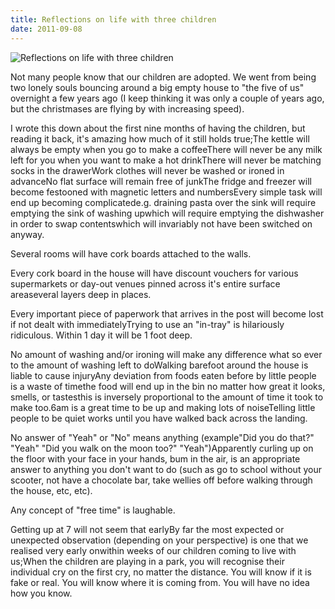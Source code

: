 ```yaml
---
title: Reflections on life with three children
date: 2011-09-08
---
```


![Reflections on life with three children](https://source.unsplash.com/FHnnjk1Yj7Y/1600x900)

Not many people know that our children are adopted. We went from being two lonely souls bouncing around a big empty house to "the five of us" overnight a few years ago (I keep thinking it was only a couple of years ago, but the christmases are flying by with increasing speed).

I wrote this down about the first nine months of having the children, but reading it back, it's amazing how much of it still holds true;The kettle will always be empty when you go to make a coffeeThere will never be any milk left for you when you want to make a hot drinkThere will never be matching socks in the drawerWork clothes will never be washed or ironed in advanceNo flat surface will remain free of junkThe fridge and freezer will become festooned with magnetic letters and numbersEvery simple task will end up becoming complicatede.g. draining pasta over the sink will require emptying the sink of washing upwhich will require emptying the dishwasher in order to swap contentswhich will invariably not have been switched on anyway.

Several rooms will have cork boards attached to the walls.

Every cork board in the house will have discount vouchers for various supermarkets or day-out venues pinned across it's entire surface areaseveral layers deep in places.

Every important piece of paperwork that arrives in the post will become lost if not dealt with immediatelyTrying to use an "in-tray" is hilariously ridiculous. Within 1 day it will be 1 foot deep.

No amount of washing and/or ironing will make any difference what so ever to the amount of washing left to doWalking barefoot around the house is liable to cause injuryAny deviation from foods eaten before by little people is a waste of timethe food will end up in the bin no matter how great it looks, smells, or tastesthis is inversely proportional to the amount of time it took to make too.6am is a great time to be up and making lots of noiseTelling little people to be quiet works until you have walked back across the landing.

No answer of "Yeah" or "No" means anything (example"Did you do that?" "Yeah" "Did you walk on the moon too?" "Yeah")Apparently curling up on the floor with your face in your hands, bum in the air, is an appropriate answer to anything you don't want to do (such as go to school without your scooter, not have a chocolate bar, take wellies off before walking through the house, etc, etc).

Any concept of "free time" is laughable.

Getting up at 7 will not seem that earlyBy far the most expected or unexpected observation (depending on your perspective) is one that we realised very early onwithin weeks of our children coming to live with us;When the children are playing in a park, you will recognise their individual cry on the first cry, no matter the distance. You will know if it is fake or real. You will know where it is coming from. You will have no idea how you know.